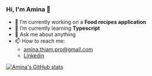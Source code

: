 ### Hi, I'm Amina 👋

- 🔭 I’m currently working on a **Food recipes application**
- 🌱 I’m currently learning **Typescript**
- 💬 Ask me about anything
- 📫 How to reach me: 
  - [amina.thiam.pro@gmail.com](mailto:amina.thiam.pro@gmail.com)
  - [Linkedin](https://www.linkedin.com/in/aminathiam/)


[![Amina's GitHub stats](https://github-readme-stats.vercel.app/api?username=amina197&hide=stars&show_icons=true&theme=tokyonight)](https://github.com/amina197)

<!--
[![Top Langs](https://github-readme-stats.vercel.app/api/top-langs/?username=amina197)](https://github.com/anuraghazra/github-readme-stats)
### Languages and tools
---
-->






